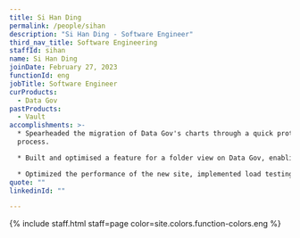 ```yaml
---
title: Si Han Ding
permalink: /people/sihan
description: "Si Han Ding - Software Engineer"
third_nav_title: Software Engineering
staffId: sihan
name: Si Han Ding
joinDate: February 27, 2023
functionId: eng
jobTitle: Software Engineer
curProducts:
  - Data Gov
pastProducts:
  - Vault
accomplishments: >-
  * Spearheaded the migration of Data Gov's charts through a quick prototyping
  process.

  * Built and optimised a feature for a folder view on Data Gov, enabling users to toggle between different resources.

  * Optimized the performance of the new site, implemented load testing, optimized page load and reduced render time to less than 20% of the original load time for large datasets.
quote: ""
linkedinId: ""

---
```


{% include staff.html staff=page color=site.colors.function-colors.eng %}
